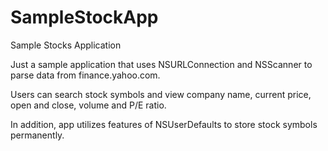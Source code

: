 SampleStockApp
==============

Sample Stocks Application

Just a sample application that uses NSURLConnection and NSScanner to parse data from finance.yahoo.com. 

Users can search stock symbols and view company name, current price, open and close, volume and P/E ratio.

In addition, app utilizes features of NSUserDefaults to store stock symbols permanently.
